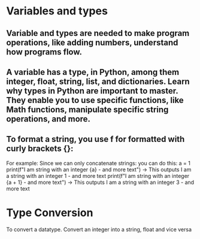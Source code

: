<h1> Variables and types </h1>
<h2>Variable and types are needed to make program operations, like adding numbers, understand how programs flow. </h2>
<h2>A variable has a type, in Python, among them integer, float, string, list, and dictionaries. Learn why types in Python are important to master. They enable you to use specific functions, like Math functions, manipulate specific string operations, and more.</h2>
<h2> To format a string, you use f for formatted with curly brackets {}: </h2>
  For example:
    Since we can only concatenate strings:
      you can do this:
        a = 1
        print(f"I am string with an integer {a} - and more text") -> This outputs I am a string with an integer 1 - and more text
        print(f"I am string with an integer {a + 1} - and more text") -> This outputs I am a string with an integer 3 - and more text
        
<h1> Type Conversion </h1>

To convert a datatype. Convert an integer into a string, float and vice versa
